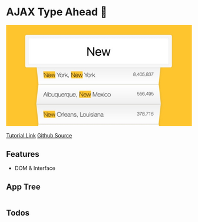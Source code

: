 # AJAX Type Ahead 👀

<img src="https://raw.githubusercontent.com/moisestech/js30/master/Ajax-Type-Ahead/imgs/thumbnail.jpg" />

[Tutorial Link](https://courses.wesbos.com/account/access/5f602c40f8289514d0f9b6fc/view/194130156)
[Github Source](https://github.com/wesbos/JavaScript30/tree/master/06%20-%20Type%20Ahead)

## Features

- DOM & Interface

## App Tree

```bash

```

## Todos